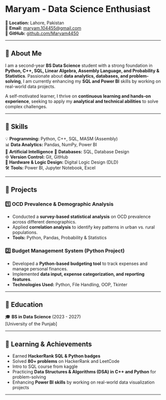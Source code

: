 # Maryam - Data Science Enthusiast  

📍 **Location:** Lahore, Pakistan  <br>
📧 **Email:** maryam.104455@gmail.com <br>
🔗 **GitHub:** [github.com/Maryam4450](https://github.com/Maryam4450)  

---

## 🔹 About Me  
I am a second-year **BS Data Science** student with a strong foundation in **Python, C++, SQL, Linear Algebra, Assembly Language, and Probability & Statistics**. Passionate about **data analytics, databases, and problem-solving**, I am currently enhancing my **SQL and Power BI** skills by working on real-world data projects. 

A self-motivated learner, I thrive on **continuous learning and hands-on experience**, seeking to apply my **analytical and technical abilities** to solve complex challenges.  

---

## 🔹 Skills  
💡 **Programming:** Python, C++, SQL, MASM (Assembly)  
📊 **Data Analytics:** Pandas, NumPy, Power BI  
🧠 **Artificial Intelligence**
📂 **Databases:** SQL, Database Design  
⚙️ **Version Control:** Git, GitHub  
🔌 **Hardware & Logic Design:** Digital Logic Design (DLD)  
🛠 **Tools:** Power BI, Jupyter Notebook, Excel 

---

## 🔹 Projects  

### **1️⃣ OCD Prevalence & Demographic Analysis**  
- Conducted a **survey-based statistical analysis** on OCD prevalence across different demographics.  
- Applied **correlation analysis** to identify key patterns in urban vs. rural populations.  
- **Tools:** Python, Pandas, Probability & Statistics  

### **2️⃣ Budget Management System (Python Project)**  
- Developed a **Python-based budgeting tool** to track expenses and manage personal finances.  
- Implemented **data input, expense categorization, and reporting features**.  
- **Technologies Used:** Python, File Handling, OOP, Tkinter 

 

---

## 🔹 Education  
🎓 **BS in Data Science** (2023 - 2027)  
[University of  the Punjab]  

---

## 🔹 Learning & Achievements  

- Earned **HackerRank SQL & Python badges**  
- Solved **80+ problems** on HackerRank and LeetCode
- Intro to SQL course from kaggle 
- Practicing **Data Structures & Algorithms (DSA) in C++ and Python** for problem-solving  
- Enhancing **Power BI skills** by working on real-world data visualization projects 
  
---


 



